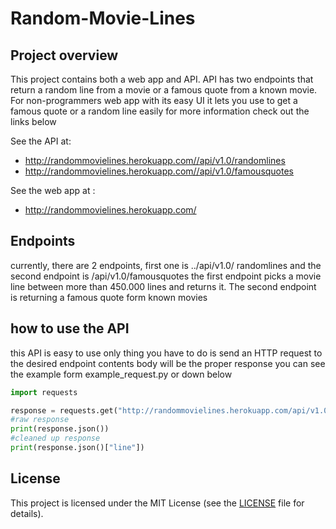 # Random-Movie-Lines

<h2>Project overview</h2>

This project contains both a web app and API.
API has two endpoints that return a random line from a movie or a famous quote from a known 
movie. For non-programmers web app with its easy UI it lets you use to get a famous quote or 
a random line easily for more information check out the links below

See the API at: 
- http://randommovielines.herokuapp.com//api/v1.0/randomlines
- http://randommovielines.herokuapp.com//api/v1.0/famousquotes

See the web app at : 
- http://randommovielines.herokuapp.com/

<h2>Endpoints</h2>

currently, there are 2 endpoints, first one is ../api/v1.0/
randomlines
and the second endpoint is /api/v1.0/famousquotes
the first endpoint picks a movie line between more than 450.000 
lines and returns it. 
The second endpoint is returning a famous quote form known 
movies 

<h2>how to use the API</h2>

this API is easy to use only thing you have to do is send an 
HTTP request to the desired endpoint contents body will be the 
proper response
you can see the example form example_request.py or down below  

```python
import requests 

response = requests.get("http://randommovielines.herokuapp.com/api/v1.0/randomlines")
#raw response
print(response.json())
#cleaned up response
print(response.json()["line"])
```

<h2>License</h2>  

This project is licensed under the MIT License (see the [LICENSE](https://github.com/YigitGunduc/Random-Movie-Lines/blob/main/LICENSE) file for details).

